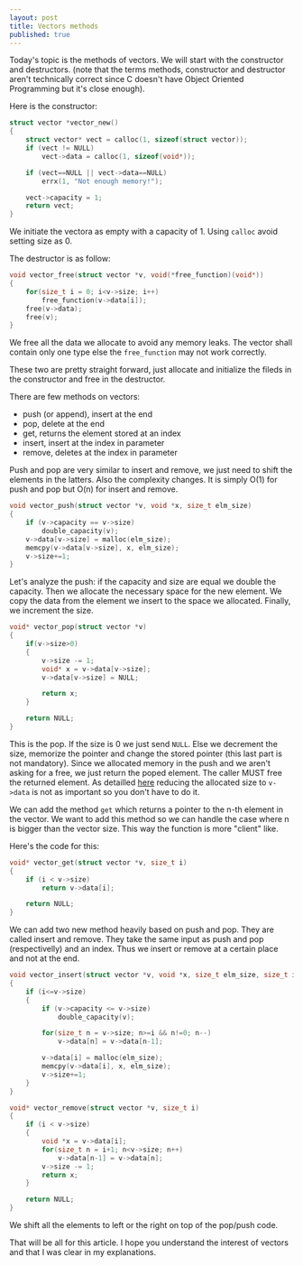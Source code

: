 ```yaml
---
layout: post
title: Vectors methods
published: true
---
```


Today's topic is the methods of vectors. 
We will start with the constructor and destructors.
(note that the terms methods, constructor and destructor aren't technically correct since C doesn't have Object Oriented Programming but it's close enough).

Here is the constructor:

```C
struct vector *vector_new()
{
    struct vector* vect = calloc(1, sizeof(struct vector));
    if (vect != NULL)
        vect->data = calloc(1, sizeof(void*));

    if (vect==NULL || vect->data==NULL)
        errx(1, "Not enough memory!");

    vect->capacity = 1;
    return vect;
}
```

We initiate the vectora as empty with a capacity of 1.
Using `calloc` avoid setting size as 0.  

The destructor is as follow:

```c
void vector_free(struct vector *v, void(*free_function)(void*))
{
    for(size_t i = 0; i<v->size; i++)
        free_function(v->data[i]);
    free(v->data);
    free(v);
}
```

We free all the data we allocate to avoid any memory leaks. The vector shall contain only one type else the `free_function` may not work correctly.

These two are pretty straight forward, just allocate and initialize the fileds in the constructor and free in the destructor.

There are few methods on vectors:
- push (or append), insert at the end
- pop, delete at the end
- get, returns the element stored at an index
- insert, insert at the index in parameter
- remove, deletes at the index in parameter

Push and pop are very similar to insert and remove, we just need to shift the elements in the latters. 
Also the complexity changes. 
It is simply O(1) for push and pop but O(n) for insert and remove.

```c
void vector_push(struct vector *v, void *x, size_t elm_size)
{
    if (v->capacity == v->size)
        double_capacity(v);
    v->data[v->size] = malloc(elm_size);
    memcpy(v->data[v->size], x, elm_size);
    v->size+=1;
}
```  
Let's analyze the push: if the capacity and size are equal we double the capacity. 
Then we allocate the necessary space for the new element. 
We copy the data from the element we insert to the space we allocated.
Finally, we increment the size.

```c
void* vector_pop(struct vector *v)
{
    if(v->size>0)
    {
        v->size -= 1;
        void* x = v->data[v->size];
        v->data[v->size] = NULL;

        return x;
    }

    return NULL;
}
```
This is the pop. 
If the size is 0 we just send `NULL`. 
Else we decrement the size, memorize the pointer and change the stored pointer (this last part is not mandatory).
Since we allocated memory in the push and we aren't asking for a free, we just return the poped element.
The caller MUST free the returned element.
As detailled [here](https://liryc116.github.io/Vectors-structure/) reducing the allocated size to `v->data` is not as important so you don't have to do it. 

We can add the method `get` which returns a pointer to the n-th element in the vector. 
We want to add this method so we can handle the case where n is bigger than the vector size. 
This way the function is more "client" like.

Here's the code for this:

```c
void* vector_get(struct vector *v, size_t i)
{
    if (i < v->size)
        return v->data[i];

    return NULL;
}
```

We can add two new method heavily based on push and pop.
They are called insert and remove. 
They take the same input as push and pop (respectivelly) and an index.
Thus we insert or remove at a certain place and not at the end.

```c
void vector_insert(struct vector *v, void *x, size_t elm_size, size_t i)
{
    if (i<=v->size)
    {
		if (v->capacity <= v->size)
			double_capacity(v);

        for(size_t n = v->size; n>=i && n!=0; n--)
            v->data[n] = v->data[n-1];

        v->data[i] = malloc(elm_size);
        memcpy(v->data[i], x, elm_size);
        v->size+=1;
    }
}

void* vector_remove(struct vector *v, size_t i)
{
	if (i < v->size)
	{
		void *x = v->data[i];
        for(size_t n = i+1; n<v->size; n++)
            v->data[n-1] = v->data[n];
		v->size -= 1;
		return x;
	}

	return NULL;
}
```


We shift all the elements to left or the right on top of the pop/push code.

That will be all for this article.
I hope you understand the interest of vectors and that I was clear in my explanations.